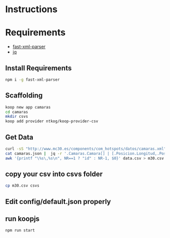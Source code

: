 # Instructions

# Requirements

- [fast-xml-parser](https://www.npmjs.com/package/fast-xml-parser)
- [jq](https://stedolan.github.io/jq/)

## Install Requirements

```bash
npm i -g fast-xml-parser
```

## Scaffolding

```bash
koop new app camaras
cd camaras
mkdir csvs
koop add provider ntkog/koop-provider-csv
```

## Get Data

```bash
curl -sS "http://www.mc30.es/components/com_hotspots/datos/camaras.xml" | xml2js -o camaras.json
cat camaras.json |  jq -r '.Camaras.Camara[] | [.Posicion.Longitud,.Posicion.Latitud,.Nombre,"http://" + (.URL)] |@csv' > data.csv
awk '{printf "\%s\,%s\n", NR==1 ? "id" : NR-1, $0}' data.csv > m30.csv
```

## copy your csv into **csvs** folder

```bash
cp m30.csv csvs
```

## Edit **config/default.json** properly

## run koopjs

```bash
npm run start
```
